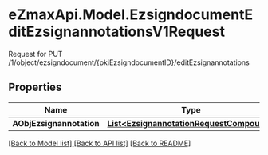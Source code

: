 # eZmaxApi.Model.EzsigndocumentEditEzsignannotationsV1Request
Request for PUT /1/object/ezsigndocument/{pkiEzsigndocumentID}/editEzsignannotations

## Properties

Name | Type | Description | Notes
------------ | ------------- | ------------- | -------------
**AObjEzsignannotation** | [**List&lt;EzsignannotationRequestCompound&gt;**](EzsignannotationRequestCompound.md) |  | 

[[Back to Model list]](../README.md#documentation-for-models) [[Back to API list]](../README.md#documentation-for-api-endpoints) [[Back to README]](../README.md)

